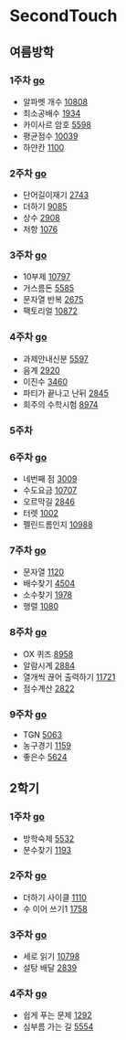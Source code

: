# SecondTouch

## 여름방학

### 1주차 [go](https://github.com/sung96387/SecondTouch/tree/master/%EC%97%AC%EB%A6%84%EB%B0%A9%ED%95%99%201%EC%A3%BC%EC%B0%A8/%EC%97%AC%EB%A6%84%EB%B0%A9%ED%95%99%201%EC%A3%BC%EC%B0%A8)
+ 알파벳 개수 [10808](https://www.acmicpc.net/problem/10808)
+ 최소공배수 [1934](https://www.acmicpc.net/problem/1934)
+ 카이사르 암호 [5598](https://www.acmicpc.net/problem/5598)
+ 평균점수 [10039](https://www.acmicpc.net/problem/10039)
+ 하얀칸 [1100](https://www.acmicpc.net/problem/1100)

### 2주차 [go](https://github.com/sung96387/SecondTouch/tree/master/%EC%97%AC%EB%A6%84%EB%B0%A9%ED%95%99%202%EC%A3%BC%EC%B0%A8/%EC%97%AC%EB%A6%84%EB%B0%A9%ED%95%99%202%EC%A3%BC%EC%B0%A8)
+ 단어길이재기 [2743](https://www.acmicpc.net/problem/2743)
+ 더하기 [9085](https://www.acmicpc.net/problem/9085)
+ 상수 [2908](https://www.acmicpc.net/problem/2908)
+ 저항 [1076](https://www.acmicpc.net/problem/1076)
### 3주차 [go](https://github.com/sung96387/SecondTouch/tree/master/%EC%97%AC%EB%A6%84%EB%B0%A9%ED%95%99%203%EC%A3%BC%EC%B0%A8/%EC%97%AC%EB%A6%84%EB%B0%A9%ED%95%99%203%EC%A3%BC%EC%B0%A8)
+ 10부제 [10797](https://www.acmicpc.net/problem/10797)
+ 거스름돈 [5585](https://www.acmicpc.net/problem/5585)
+ 문자열 반복 [2675](https://www.acmicpc.net/problem/2675)
+ 팩토리얼 [10872](https://www.acmicpc.net/problem/10872)
### 4주차 [go](https://github.com/sung96387/SecondTouch/tree/master/%EC%97%AC%EB%A6%84%EB%B0%A9%ED%95%99%204%EC%A3%BC%EC%B0%A8/%EC%97%AC%EB%A6%84%EB%B0%A9%ED%95%99%204%EC%A3%BC%EC%B0%A8)
+ 과제안내신분 [5597](https://www.acmicpc.net/problem/5597)
+ 음계 [2920](https://www.acmicpc.net/problem/2920)
+ 이진수 [3460](https://www.acmicpc.net/problem/3460)
+ 파티가 끝나고 난뒤 [2845](https://www.acmicpc.net/problem/2845)
+ 희주의 수학시험 [8974](https://www.acmicpc.net/problem/8974)
### 5주차
### 6주차 [go](https://github.com/sung96387/SecondTouch/tree/master/%EC%97%AC%EB%A6%84%EB%B0%A9%ED%95%99%206%EC%A3%BC%EC%B0%A8/%EC%97%AC%EB%A6%84%EB%B0%A9%ED%95%99%206%EC%A3%BC%EC%B0%A8)
+ 네번째 점 [3009](https://www.acmicpc.net/problem/3009)
+ 수도요금 [10707](https://www.acmicpc.net/problem/10707)
+ 오르막길 [2846](https://www.acmicpc.net/problem/2846)
+ 터렛 [1002](https://www.acmicpc.net/problem/1002)
+ 펠린드롬인지 [10988](https://www.acmicpc.net/problem/10988)
### 7주차 [go](https://github.com/sung96387/SecondTouch/tree/master/%EC%97%AC%EB%A6%84%EB%B0%A9%ED%95%99%207%EC%A3%BC%EC%B0%A8/%EC%97%AC%EB%A6%84%EB%B0%A9%ED%95%99%207%EC%A3%BC%EC%B0%A8)
+ 문자열 [1120](https://www.acmicpc.net/problem/1120)
+ 배수찾기 [4504](https://www.acmicpc.net/problem/4504)
+ 소수찾기 [1978](https://www.acmicpc.net/problem/1978)
+ 행렬 [1080](https://www.acmicpc.net/problem/1080)
### 8주차 [go](https://github.com/sung96387/SecondTouch/tree/master/%EC%97%AC%EB%A6%84%EB%B0%A9%ED%95%99%208%EC%A3%BC%EC%B0%A8/%EC%97%AC%EB%A6%84%EB%B0%A9%ED%95%99%208%EC%A3%BC%EC%B0%A8)
+ OX 퀴즈 [8958](https://www.acmicpc.net/problem/8958)
+ 알람시계 [2884](https://www.acmicpc.net/problem/2884)
+ 열개씩 끊어 출력하기 [11721](https://www.acmicpc.net/problem/11721)
+ 점수계산 [2822](https://www.acmicpc.net/problem/2822)
### 9주차 [go](https://github.com/sung96387/SecondTouch/tree/master/%EC%97%AC%EB%A6%84%EB%B0%A9%ED%95%99%209%EC%A3%BC%EC%B0%A8/%EC%97%AC%EB%A6%84%EB%B0%A9%ED%95%99%209%EC%A3%BC%EC%B0%A8)
+ TGN [5063](https://www.acmicpc.net/problem/5063)
+ 농구경기 [1159](https://www.acmicpc.net/problem/1159)
+ 좋은수 [5624](https://www.acmicpc.net/problem/5624)
## 2학기

### 1주차 [go](https://github.com/sung96387/SecondTouch/tree/master/2%ED%95%99%EA%B8%B0%201%EC%A3%BC%EC%B0%A8/2%ED%95%99%EA%B8%B0%201%EC%A3%BC%EC%B0%A8)
+ 방학숙제 [5532](https://www.acmicpc.net/problem/5532)
+ 분수찾기 [1193](https://www.acmicpc.net/problem/1193)
### 2주차 [go](https://github.com/sung96387/SecondTouch/tree/master/2%ED%95%99%EA%B8%B0%202%EC%A3%BC%EC%B0%A8/2%ED%95%99%EA%B8%B0%202%EC%A3%BC%EC%B0%A8)
+ 더하기 사이클 [1110](https://www.acmicpc.net/problem/1110)
+ 수 이어 쓰기1 [1758](https://www.acmicpc.net/problem/1748)
### 3주차 [go](https://github.com/sung96387/SecondTouch/tree/master/2%ED%95%99%EA%B8%B0%203%EC%A3%BC%EC%B0%A8/2%ED%95%99%EA%B8%B0%203%EC%A3%BC%EC%B0%A8)
+ 세로 읽기 [10798](https://www.acmicpc.net/problem/10798)
+ 설탕 배달 [2839](https://www.acmicpc.net/problem/2839)
### 4주차 [go](https://github.com/sung96387/SecondTouch/tree/master/2%ED%95%99%EA%B8%B0%204%EC%A3%BC%EC%B0%A8/2%ED%95%99%EA%B8%B0%204%EC%A3%BC%EC%B0%A8)
+ 쉽게 푸는 문제 [1292](https://www.acmicpc.net/problem/1292)
+ 심부름 가는 길 [5554](https://www.acmicpc.net/problem/5554)
